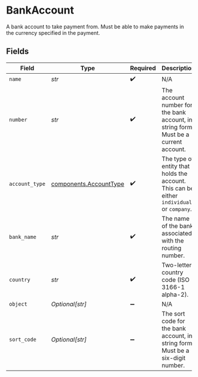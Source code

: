 # BankAccount

A bank account to take payment from. Must be able to make payments in the currency specified in the payment.


## Fields

| Field                                                                                    | Type                                                                                     | Required                                                                                 | Description                                                                              | Example                                                                                  |
| ---------------------------------------------------------------------------------------- | ---------------------------------------------------------------------------------------- | ---------------------------------------------------------------------------------------- | ---------------------------------------------------------------------------------------- | ---------------------------------------------------------------------------------------- |
| `name`                                                                                   | *str*                                                                                    | :heavy_check_mark:                                                                       | N/A                                                                                      |                                                                                          |
| `number`                                                                                 | *str*                                                                                    | :heavy_check_mark:                                                                       | The account number for the bank account, in string form. Must be a current account.      |                                                                                          |
| `account_type`                                                                           | [components.AccountType](../../models/components/accounttype.md)                         | :heavy_check_mark:                                                                       | The type of entity that holds the account. This can be either `individual` or `company`. |                                                                                          |
| `bank_name`                                                                              | *str*                                                                                    | :heavy_check_mark:                                                                       | The name of the bank associated with the routing number.                                 | Starling Bank                                                                            |
| `country`                                                                                | *str*                                                                                    | :heavy_check_mark:                                                                       | Two-letter country code (ISO 3166-1 alpha-2).                                            |                                                                                          |
| `object`                                                                                 | *Optional[str]*                                                                          | :heavy_minus_sign:                                                                       | N/A                                                                                      |                                                                                          |
| `sort_code`                                                                              | *Optional[str]*                                                                          | :heavy_minus_sign:                                                                       | The sort code for the bank account, in string form. Must be a six-digit number.          |                                                                                          |